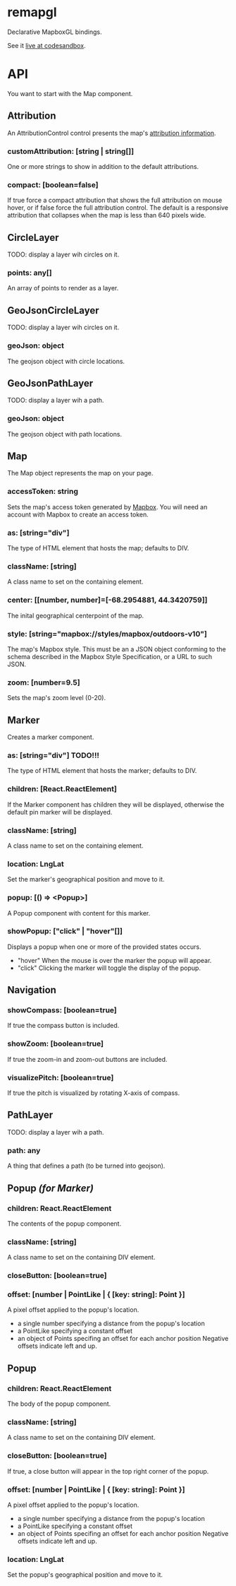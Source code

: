 # remapgl
Declarative MapboxGL bindings.

See it [live at codesandbox](https://codesandbox.io/s/remapgl-hfuhl?fontsize=14).

# API
You want to start with the Map component.

## Attribution
An AttributionControl control presents the map's [attribution information](https://docs.mapbox.com/help/how-mapbox-works/attribution/).
### customAttribution: [string | string[]]
One or more strings to show in addition to the default attributions.
### compact: [boolean=false]
If true force a compact attribution that shows the full attribution on mouse hover, or if false force the full attribution control. The default is a responsive attribution that collapses when the map is less than 640 pixels wide.

## CircleLayer
TODO: display a layer wih circles on it.
### points: any[]
An array of points to render as a layer.

## GeoJsonCircleLayer
TODO: display a layer wih circles on it.
### geoJson: object
The geojson object with circle locations.

## GeoJsonPathLayer
TODO: display a layer wih a path.
### geoJson: object
The geojson object with path locations.

## Map
The Map object represents the map on your page.
### accessToken: string
Sets the map's access token generated by [Mapbox](https://account.mapbox.com/access-tokens/). You will need an account with Mapbox to create an access token.
### as: [string="div"]
The type of HTML element that hosts the map; defaults to DIV.
### className: [string]
A class name to set on the containing element.
### center: [[number, number]=[-68.2954881, 44.3420759]]
The inital geographical centerpoint of the map.
### style: [string="mapbox://styles/mapbox/outdoors-v10"]
The map's Mapbox style. This must be an a JSON object conforming to the schema described in the Mapbox Style Specification, or a URL to such JSON.
### zoom: [number=9.5]
Sets the map's zoom level (0-20).

## Marker
Creates a marker component. 
### as: [string="div"] TODO!!!
The type of HTML element that hosts the marker; defaults to DIV.
### children: [React.ReactElement]
If the Marker component has children they will be displayed, otherwise the default pin marker will be displayed.
### className: [string]
A class name to set on the containing element.
### location: LngLat
Set the marker's geographical position and move to it.
### popup: [() => \<Popup\>]
A Popup component with content for this marker.
### showPopup: ["click" | "hover"[]]
Displays a popup when one or more of the provided states occurs.
- "hover" When the mouse is over the marker the popup will appear.
- "click" Clicking the marker will toggle the display of the popup.

## Navigation
### showCompass: [boolean=true]
If true the compass button is included.
### showZoom: [boolean=true]
If true the zoom-in and zoom-out buttons are included.
### visualizePitch: [boolean=true]
If true the pitch is visualized by rotating X-axis of compass.

## PathLayer
TODO: display a layer wih a path.
### path: any
A thing that defines a path (to be turned into geojson).

## Popup *(for Marker)*
### children: React.ReactElement
The contents of the popup component.
### className: [string]
A class name to set on the containing DIV element.
### closeButton: [boolean=true]
### offset: [number | PointLike | { [key: string]: Point }]
A pixel offset applied to the popup's location.
- a single number specifying a distance from the popup's location
- a PointLike specifying a constant offset
- an object of Points specifing an offset for each anchor position Negative offsets indicate left and up.

## Popup
### children: React.ReactElement
The body of the popup component.
### className: [string]
A class name to set on the containing DIV element.
### closeButton: [boolean=true]
If true, a close button will appear in the top right corner of the popup.
### offset: [number | PointLike | { [key: string]: Point }]
A pixel offset applied to the popup's location.
- a single number specifying a distance from the popup's location
- a PointLike specifying a constant offset
- an object of Points specifing an offset for each anchor position Negative offsets indicate left and up.
### location: LngLat
Set the popup's geographical position and move to it.
